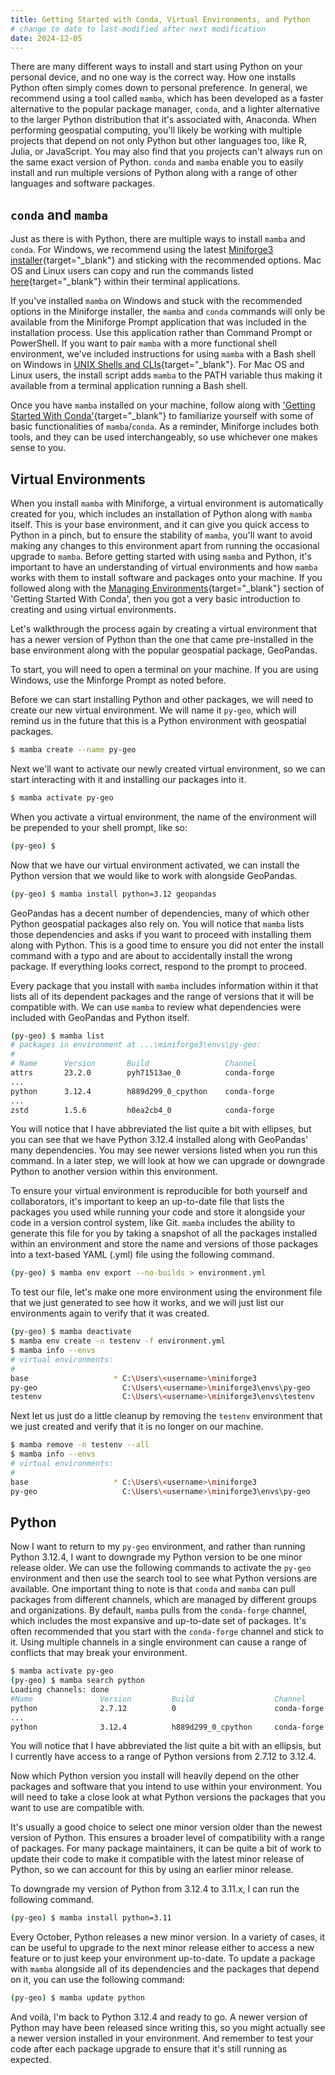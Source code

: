 ```yaml
---
title: Getting Started with Conda, Virtual Environments, and Python
# change to date to last-modified after next modification
date: 2024-12-05
---
```


There are many different ways to install and start using Python on your personal
device, and no one way is the correct way. How one installs Python often simply
comes down to personal preference. In general, we recommend using a tool called
`mamba`, which has been developed as a faster alternative to the popular package
manager, `conda`, and a lighter alternative to the larger Python distribution
that it's associated with, Anaconda. When performing geospatial computing,
you'll likely be working with multiple projects that depend on not only Python
but other languages too, like R, Julia, or JavaScript. You may also find that
you projects can't always run on the same exact version of Python. `conda` and
`mamba` enable you to easily install and run multiple versions of Python along
with a range of other languages and software packages.

## `conda` and `mamba`

Just as there is with Python, there are multiple ways to install `mamba` and
`conda`. For Windows, we recommend using the latest
[Miniforge3 installer](https://github.com/conda-forge/miniforge?tab=readme-ov-file#miniforge3){target="\_blank"}
and sticking with the recommended options. Mac OS and Linux users can copy and
run the commands listed
[here](https://github.com/conda-forge/miniforge?tab=readme-ov-file#unix-like-platforms-mac-os--linux){target="\_blank"}
within their terminal applications.

If you've installed `mamba` on Windows and stuck with the recommended options in
the Miniforge installer, the `mamba` and `conda` commands will only be available
from the Miniforge Prompt application that was included in the installation
process. Use this application rather than Command Prompt or PowerShell. If you
want to pair `mamba` with a more functional shell environment, we've included
instructions for using `mamba` with a Bash shell on Windows in
[UNIX Shells and CLIs](https://ubc-geography.github.io/computing-resources/unix-shells-and-clis/#running-mamba-on-git-bash-for-windows){target="\_blank"}.
For Mac OS and Linux users, the install script adds `mamba` to the PATH variable
thus making it available from a terminal application running a Bash shell.

Once you have `mamba` installed on your machine, follow along with
['Getting Started With Conda'](https://conda.io/projects/conda/en/stable/user-guide/getting-started.html){target="\_blank"}
to familiarize yourself with some of basic functionalities of `mamba`/`conda`.
As a reminder, Miniforge includes both tools, and they can be used
interchangeably, so use whichever one makes sense to you.

## Virtual Environments

When you install `mamba` with Miniforge, a virtual environment is automatically
created for you, which includes an installation of Python along with `mamba`
itself. This is your base environment, and it can give you quick access to
Python in a pinch, but to ensure the stability of `mamba`, you'll want to avoid
making any changes to this environment apart from running the occasional upgrade
to `mamba`. Before getting started with using `mamba` and Python, it's important
to have an understanding of virtual environments and how `mamba` works with them
to install software and packages onto your machine. If you followed along with
the
[Managing Environments](https://conda.io/projects/conda/en/stable/user-guide/getting-started.html){target="\_blank"}
section of 'Getting Started With Conda', then you got a very basic introduction
to creating and using virtual environments.

Let's walkthrough the process again by creating a virtual environment that has a
newer version of Python than the one that came pre-installed in the base
environment along with the popular geospatial package, GeoPandas.

To start, you will need to open a terminal on your machine. If you are using
Windows, use the Minforge Prompt as noted before.

Before we can start installing Python and other packages, we will need to create
our new virtual environment. We will name it `py-geo`, which will remind us in
the future that this is a Python environment with geospatial packages.

```bash
$ mamba create --name py-geo
```

Next we'll want to activate our newly created virtual environment, so we can
start interacting with it and installing our packages into it.

```bash
$ mamba activate py-geo
```

When you activate a virtual environment, the name of the environment will be
prepended to your shell prompt, like so:

```bash
(py-geo) $
```

Now that we have our virtual environment activated, we can install the Python
version that we would like to work with alongside GeoPandas.

```bash
(py-geo) $ mamba install python=3.12 geopandas
```

GeoPandas has a decent number of dependencies, many of which other Python
geospatial packages also rely on. You will notice that `mamba` lists those
dependencies and asks if you want to proceed with installing them along with
Python. This is a good time to ensure you did not enter the install command with
a typo and are about to accidentally install the wrong package. If everything
looks correct, respond to the prompt to proceed.

Every package that you install with `mamba` includes information within it that
lists all of its dependent packages and the range of versions that it will be
compatible with. We can use `mamba` to review what dependencies were included
with GeoPandas and Python itself.

```bash
(py-geo) $ mamba list
# packages in environment at ...\miniforge3\envs\py-geo:
#
# Name      Version       Build                 Channel
attrs       23.2.0        pyh71513ae_0          conda-forge
...
python      3.12.4        h889d299_0_cpython    conda-forge
...
zstd        1.5.6         h0ea2cb4_0            conda-forge
```

You will notice that I have abbreviated the list quite a bit with ellipses, but
you can see that we have Python 3.12.4 installed along with GeoPandas' many
dependencies. You may see newer versions listed when you run this command. In a
later step, we will look at how we can upgrade or downgrade Python to another
version within this environment.

To ensure your virtual environment is reproducible for both yourself and
collaborators, it's important to keep an up-to-date file that lists the packages
you used while running your code and store it alongside your code in a version
control system, like Git. `mamba` includes the ability to generate this file for
you by taking a snapshot of all the packages installed within an environment and
store the name and versions of those packages into a text-based YAML (.yml) file
using the following command.

```bash
(py-geo) $ mamba env export --no-builds > environment.yml
```

To test our file, let's make one more environment using the environment file
that we just generated to see how it works, and we will just list our
environments again to verify that it was created.

```bash
(py-geo) $ mamba deactivate
$ mamba env create -n testenv -f environment.yml
$ mamba info --envs
# virtual environments:
#
base                   * C:\Users\<username>\miniforge3
py-geo                   C:\Users\<username>\miniforge3\envs\py-geo
testenv                  C:\Users\<username>\miniforge3\envs\testenv
```

Next let us just do a little cleanup by removing the `testenv` environment that
we just created and verify that it is no longer on our machine.

```bash
$ mamba remove -n testenv --all
$ mamba info --envs
# virtual environments:
#
base                   * C:\Users\<username>\miniforge3
py-geo                   C:\Users\<username>\miniforge3\envs\py-geo
```

## Python

Now I want to return to my `py-geo` environment, and rather than running Python
3.12.4, I want to downgrade my Python version to be one minor release older. We
can use the following commands to activate the `py-geo` environment and then use
the search tool to see what Python versions are available. One important thing
to note is that `conda` and `mamba` can pull packages from different channels,
which are managed by different groups and organizations. By default, `mamba`
pulls from the `conda-forge` channel, which includes the most expansive and
up-to-date set of packages. It's often recommended that you start with the
`conda-forge` channel and stick to it. Using multiple channels in a single
environment can cause a range of conflicts that may break your environment.

```bash
$ mamba activate py-geo
(py-geo) $ mamba search python
Loading channels: done
#Name               Version         Build                  Channel
python              2.7.12          0                      conda-forge
...
python              3.12.4          h889d299_0_cpython     conda-forge
```

You will notice that I have abbreviated the list quite a bit with an ellipsis,
but I currently have access to a range of Python versions from 2.7.12 to 3.12.4.

Now which Python version you install will heavily depend on the other packages
and software that you intend to use within your environment. You will need to
take a close look at what Python versions the packages that you want to use are
compatible with.

It's usually a good choice to select one minor version older than the newest
version of Python. This ensures a broader level of compatibility with a range of
packages. For many package maintainers, it can be quite a bit of work to update
their code to make it compatible with the latest minor release of Python, so we
can account for this by using an earlier minor release.

To downgrade my version of Python from 3.12.4 to 3.11.x, I can run the following
command.

```bash
(py-geo) $ mamba install python=3.11
```

Every October, Python releases a new minor version. In a variety of cases, it
can be useful to upgrade to the next minor release either to access a new
feature or to just keep your environment up-to-date. To update a package with
`mamba` alongside all of its dependencies and the packages that depend on it,
you can use the following command:

```bash
(py-geo) $ mamba update python
```

And voilà, I'm back to Python 3.12.4 and ready to go. A newer version of Python
may have been released since writing this, so you might actually see a newer
version installed in your environment. And remember to test your code after each
package upgrade to ensure that it's still running as expected.
